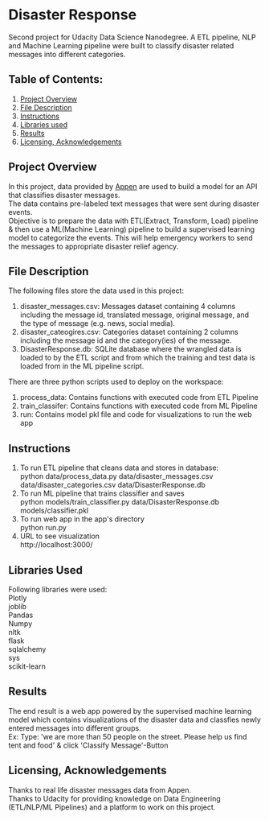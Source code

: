 # Disaster Response
Second project for Udacity Data Science Nanodegree. A ETL pipeline, NLP and Machine Learning pipeline were built to classify disaster related messages into different categories.

## **Table of Contents:**
1. [Project Overview](README.md#project-Overview)
2. [File Description](README.md#file-description)
3. [Instructions](README.md#Instructions)
4. [Libraries used](README.md#libraries-used)
5. [Results](README.md#results)
6. [Licensing, Acknowledgements](README.md#licensing-acknowledgements)

## **Project Overview**<br/>

In this project, data provided by [Appen](https://appen.com/) are used to build a model for an API that classifies disaster messages. <br/>
The data contains pre-labeled text messages that were sent during disaster events. <br/>
Objective is to prepare the data with ETL(Extract, Transform, Load) pipeline & then use a ML(Machine Learning) pipeline to build a supervised learning model to categorize the events. This will help emergency workers to send the messages to appropriate disaster relief agency.

## **File Description**<br/>

The following files store the data used in this project:
1) disaster_messages.csv: Messages dataset containing 4 columns including the message id, translated message, original message, and the type of message (e.g. news, social media).<br/>
2) disaster_cateogires.csv: Categories dataset containing 2 columns including the message id and the category(ies) of the message.<br/>
3) DisasterResponse.db: SQLite database where the wrangled data is loaded to by the ETL script and from which the training and test data is loaded from in the ML pipeline script.<br/>

There are three python scripts used to deploy on the workspace:<br/>
1) process_data: Contains functions with executed code from ETL Pipeline<br/>
2) train_classifer: Contains functions with executed code from ML Pipeline<br/>
3) run: Contains model pkl file and code for visualizations to run the web app<br/>

## **Instructions**<br/>

1) To run ETL pipeline that cleans data and stores in database:<br/>
python data/process_data.py data/disaster_messages.csv data/disaster_categories.csv data/DisasterResponse.db<br/>
2) To run ML pipeline that trains classifier and saves<br/>
python models/train_classifier.py data/DisasterResponse.db models/classifier.pkl<br/>
3) To run web app in the app's directory<br/>
python run.py<br/>
4) URL to see visualization<br/>
http://localhost:3000/<br/>


## **Libraries Used**<br/>

Following libraries were used:<br/>
Plotly<br/>
joblib<br/>
Pandas<br/>
Numpy<br/>
nltk<br/>
flask<br/>
sqlalchemy<br/>
sys<br/>
scikit-learn<br/>

## **Results**<br/>
The end result is a web app powered by the supervised machine learning model which contains visualizations of the disaster data and classfies newly entered messages into different groups.<br/>
Ex: Type:  'we are more than 50 people on the street. Please help us find tent and food' & click 'Classify Message'-Button<br/>

## **Licensing, Acknowledgements**<br/>
Thanks to real life disaster messages data from Appen.<br/>
Thanks to Udacity for providing knowledge on Data Engineering (ETL/NLP/ML Pipelines) and a platform to work on this project.<br/>

